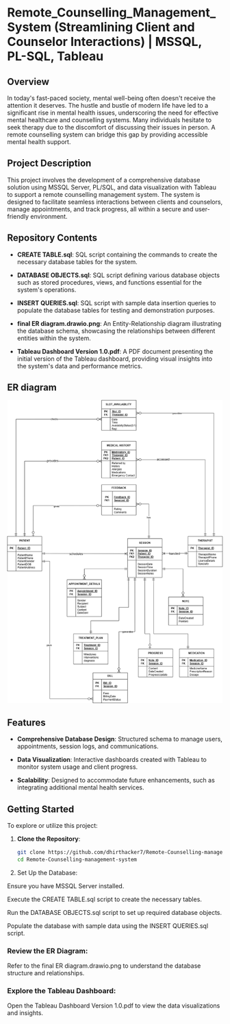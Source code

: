# Remote_Counselling_Management_System (Streamlining Client and Counselor Interactions) | MSSQL, PL-SQL, Tableau  

## Overview

In today's fast-paced society, mental well-being often doesn't receive the attention it deserves. The hustle and bustle of modern life have led to a significant rise in mental health issues, underscoring the need for effective mental healthcare and counselling systems. Many individuals hesitate to seek therapy due to the discomfort of discussing their issues in person. A remote counselling system can bridge this gap by providing accessible mental health support.

## Project Description

This project involves the development of a comprehensive database solution using MSSQL Server, PL/SQL, and data visualization with Tableau to support a remote counselling management system. The system is designed to facilitate seamless interactions between clients and counselors, manage appointments, and track progress, all within a secure and user-friendly environment.

## Repository Contents

- **CREATE TABLE.sql**: SQL script containing the commands to create the necessary database tables for the system.

- **DATABASE OBJECTS.sql**: SQL script defining various database objects such as stored procedures, views, and functions essential for the system's operations.

- **INSERT QUERIES.sql**: SQL script with sample data insertion queries to populate the database tables for testing and demonstration purposes.

- **final ER diagram.drawio.png**: An Entity-Relationship diagram illustrating the database schema, showcasing the relationships between different entities within the system.

- **Tableau Dashboard Version 1.0.pdf**: A PDF document presenting the initial version of the Tableau dashboard, providing visual insights into the system's data and performance metrics.

## ER diagram

![ER Diagram](./final_ER_diagram.png)

## Features

- **Comprehensive Database Design**: Structured schema to manage users, appointments, session logs, and communications.

- **Data Visualization**: Interactive dashboards created with Tableau to monitor system usage and client progress.

- **Scalability**: Designed to accommodate future enhancements, such as integrating additional mental health services.

## Getting Started

To explore or utilize this project:

1. **Clone the Repository**:
   ```bash
   git clone https://github.com/dhirthacker7/Remote-Counselling-management-system.git
   cd Remote-Counselling-management-system
   ```

2. Set Up the Database:

Ensure you have MSSQL Server installed.

Execute the CREATE TABLE.sql script to create the necessary tables.

Run the DATABASE OBJECTS.sql script to set up required database objects.

Populate the database with sample data using the INSERT QUERIES.sql script.

### Review the ER Diagram:

Refer to the final ER diagram.drawio.png to understand the database structure and relationships.

### Explore the Tableau Dashboard:

Open the Tableau Dashboard Version 1.0.pdf to view the data visualizations and insights.
